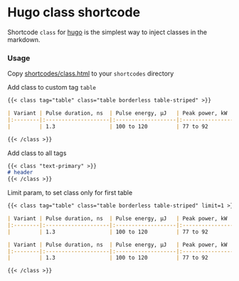 # Hugo class shortcode

Shortcode `class` for [hugo](https://gohugo.io/) is the simplest way to inject classes in the markdown. 


### Usage

Copy [shortcodes/class.html](https://github.com/mervick/hugo-class-shortcode/blob/main/shortcodes/class.html) to your `shortcodes` directory

Add class to custom tag `table`
```md
{{< class tag="table" class="table borderless table-striped" >}}

| Variant | Pulse duration, ns  | Pulse energy, μJ   | Peak power, kW  | Polarization   |
|:--------|:--------------------|:-------------------|:----------------|----------------|
|         | 1.3                 | 100 to 120         | 77 to 92        | Random         |

{{< /class >}}
```

Add class to all tags
```md
{{< class "text-primary" >}}
# header
{{< /class >}}
```

Limit param, to set class only for first table
```md
{{< class tag="table" class="table borderless table-striped" limit=1 >}}

| Variant | Pulse duration, ns  | Pulse energy, μJ   | Peak power, kW  | Polarization   |
|:--------|:--------------------|:-------------------|:----------------|----------------|
|         | 1.3                 | 100 to 120         | 77 to 92        | Random         |

| Variant | Pulse duration, ns  | Pulse energy, μJ   | Peak power, kW  | Polarization   |
|:--------|:--------------------|:-------------------|:----------------|----------------|
|         | 1.3                 | 100 to 120         | 77 to 92        | Random         |

{{< /class >}}
```

